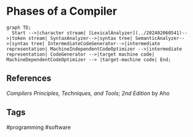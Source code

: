 # Phases of a Compiler

```mermaid
graph TD;
  Start -->|character stream| [LexicalAnalyzer](../202402060541)-->|token stream| SyntaxAnalyzer-->|syntax tree| SemanticAnalyzer-->|syntax tree| IntermediateCodeGenerator-->|intermediate representation| MachineIndependentCodeOptimizer -->|intermediate representation| CodeGenerator -->|target machine code| MachineDependentCodeOptimizer --> |target-machine code| End;

```


## References
*Compilers Principles, Techniques, and Tools; 2nd Edition* by Aho

## Tags
#programming #software

